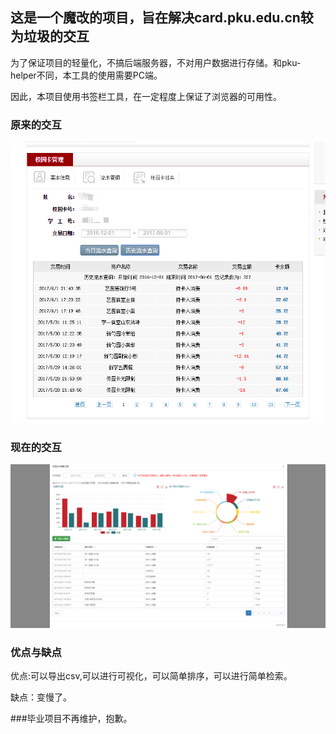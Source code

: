 ## 这是一个魔改的项目，旨在解决card.pku.edu.cn较为垃圾的交互

为了保证项目的轻量化，不搞后端服务器，不对用户数据进行存储。和pku-helper不同，本工具的使用需要PC端。

因此，本项目使用书签栏工具，在一定程度上保证了浏览器的可用性。

### 原来的交互
![image](./imgs/sp170701_124136.png)

### 现在的交互
![image](./imgs/sp170701_124333.png)

### 优点与缺点
优点:可以导出csv,可以进行可视化，可以简单排序，可以进行简单检索。

缺点：变慢了。


###毕业项目不再维护，抱歉。 

